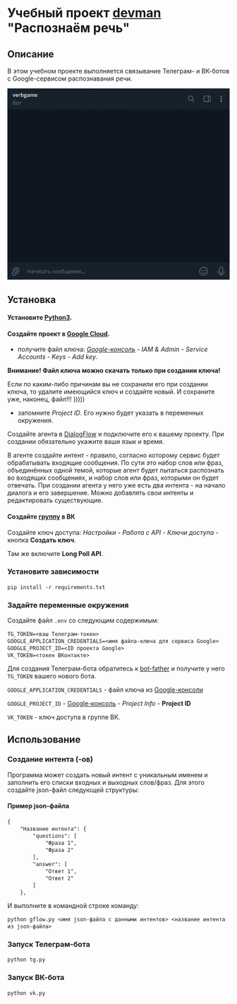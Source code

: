 # Учебный проект [devman](dvmn.org) "Распознаём речь"

## Описание
В этом учебном проекте выполняется связывание Телеграм- и ВК-ботов с Google-сервисом распознавания речи.

![Пример диалога с ботом](gifka.gif)

## Установка
#### Установите [Python3](python.org).

#### Создайте проект в [Google Cloud](https://cloud.google.com/dialogflow/es/docs/quick/setup).
- получите файл ключа: *[Google-консоль](https://console.cloud.google.com/) - IAM & Admin - Service Accounts - Keys - Add key*.

**Внимание! Файл ключа можно скачать только при создании ключа!**

Если по каким-либо причинам вы не сохранили его при создании ключа, то удалите имеющийся ключ и создайте новый. И сохраните уже, наконец, файл!!! )))))

- запомните *Project ID*. Его нужно будет указать в переменных окружения.

Создайте агента в [DialogFlow](http://DialogFlow.com) и подключите его к вашему проекту.
При создании обязательно укажите ваши язык и время.  

В агенте создайте интент - правило, согласно которому сервис будет обрабатывать входящие сообщения.
По сути это набор слов или фраз, объединённых одной темой, которые агент будет пытаться распознать во входящих 
сообщениях, и набор слов или фраз, которыми он будет отвечать.
При создании агента у него уже есть два интента - на начало диалога и его завершение.
Можно добавлять свои интенты и редактировать существующие.

#### Создайте [группу](https://vk.com/groups?tab=admin) в ВК
Создайте ключ доступа: *Настройки* - *Работа с API* - *Ключи доступа* - кнопка **Создать ключ**.

Там же включите **Long Poll API**.

### Установите зависимости
```shell
pip install -r requirements.txt
```

### Задайте переменные окружения
Создайте файл `.env` со следующим содержимым:
```
TG_TOKEN=<ваш Телеграм-токен>
GOOGLE_APPLICATION_CREDENTIALS=<имя файла-ключа для сервиса Google>
GOOGLE_PROJECT_ID=<ID проекта Google>
VK_TOKEN=<токен ВКонтакте>
```

Для создания Телеграм-бота обратитесь к [bot-father](https://t.me/BotFather) и получите у него `TG_TOKEN` вашего нового бота.

`GOOGLE_APPLICATION_CREDENTIALS` - файл ключа из [Google-консоли](https://console.cloud.google.com/)

`GOOGLE_PROJECT_ID` - [Google-консоль](https://console.cloud.google.com/) - *Project Info* - **Project ID**

`VK_TOKEN` - ключ доступа в группе ВК.

## Использование
### Создание интента (-ов)
Программа может создать новый интент с уникальным именем и заполнить его списки входных и выходных слов/фраз.
Для этого создайте json-файл следующей структуры:
#### Пример json-файла 
```
{
    "Название интента": {
        "questions": [
            "Фраза 1",
            "Фраза 2"
        ],
        "answer": [
            "Ответ 1",
            "Ответ 2"
        ]
    },
```
И выполните в командной строке команду:
```shell
python gflow.py <имя json-файла с данными интентов> <название интента из json-файла>
```

### Запуск Телеграм-бота
```shell
python tg.py
```

### Запуск ВК-бота
```shell
python vk.py
```
